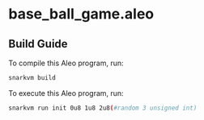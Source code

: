 # base_ball_game.aleo

## Build Guide

To compile this Aleo program, run:

```bash
snarkvm build
```

To execute this Aleo program, run:

```bash
snarkvm run init 0u8 1u8 2u8(#random 3 unsigned int)
```
